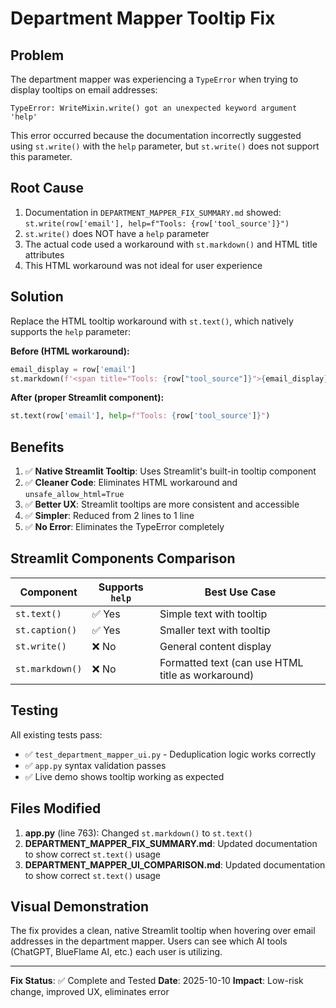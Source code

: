 # Department Mapper Tooltip Fix

## Problem

The department mapper was experiencing a `TypeError` when trying to display tooltips on email addresses:

```
TypeError: WriteMixin.write() got an unexpected keyword argument 'help'
```

This error occurred because the documentation incorrectly suggested using `st.write()` with the `help` parameter, but `st.write()` does not support this parameter.

## Root Cause

1. Documentation in `DEPARTMENT_MAPPER_FIX_SUMMARY.md` showed: `st.write(row['email'], help=f"Tools: {row['tool_source']}")`
2. `st.write()` does NOT have a `help` parameter
3. The actual code used a workaround with `st.markdown()` and HTML title attributes
4. This HTML workaround was not ideal for user experience

## Solution

Replace the HTML tooltip workaround with `st.text()`, which natively supports the `help` parameter:

**Before (HTML workaround):**
```python
email_display = row['email']
st.markdown(f'<span title="Tools: {row["tool_source"]}">{email_display}</span>', unsafe_allow_html=True)
```

**After (proper Streamlit component):**
```python
st.text(row['email'], help=f"Tools: {row['tool_source']}")
```

## Benefits

1. ✅ **Native Streamlit Tooltip**: Uses Streamlit's built-in tooltip component
2. ✅ **Cleaner Code**: Eliminates HTML workaround and `unsafe_allow_html=True`
3. ✅ **Better UX**: Streamlit tooltips are more consistent and accessible
4. ✅ **Simpler**: Reduced from 2 lines to 1 line
5. ✅ **No Error**: Eliminates the TypeError completely

## Streamlit Components Comparison

| Component | Supports `help` | Best Use Case |
|-----------|----------------|---------------|
| `st.text()` | ✅ Yes | Simple text with tooltip |
| `st.caption()` | ✅ Yes | Smaller text with tooltip |
| `st.write()` | ❌ No | General content display |
| `st.markdown()` | ❌ No | Formatted text (can use HTML title as workaround) |

## Testing

All existing tests pass:
- ✅ `test_department_mapper_ui.py` - Deduplication logic works correctly
- ✅ `app.py` syntax validation passes
- ✅ Live demo shows tooltip working as expected

## Files Modified

1. **app.py** (line 763): Changed `st.markdown()` to `st.text()`
2. **DEPARTMENT_MAPPER_FIX_SUMMARY.md**: Updated documentation to show correct `st.text()` usage
3. **DEPARTMENT_MAPPER_UI_COMPARISON.md**: Updated documentation to show correct `st.text()` usage

## Visual Demonstration

The fix provides a clean, native Streamlit tooltip when hovering over email addresses in the department mapper. Users can see which AI tools (ChatGPT, BlueFlame AI, etc.) each user is utilizing.

---

**Fix Status**: ✅ Complete and Tested
**Date**: 2025-10-10
**Impact**: Low-risk change, improved UX, eliminates error
